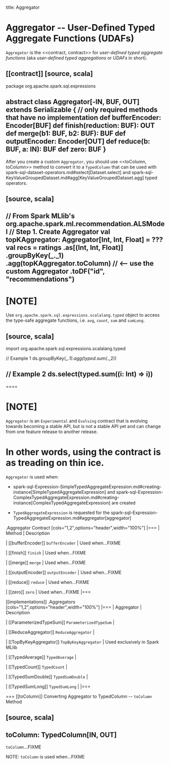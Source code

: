 title: Aggregator

# Aggregator -- User-Defined Typed Aggregate Functions (UDAFs)

`Aggregator` is the <<contract, contract>> for *user-defined typed aggregate functions* (aka _user-defined typed aggregations_ or _UDAFs_ in short).

[[contract]]
[source, scala]
----
package org.apache.spark.sql.expressions

abstract class Aggregator[-IN, BUF, OUT] extends Serializable {
  // only required methods that have no implementation
  def bufferEncoder: Encoder[BUF]
  def finish(reduction: BUF): OUT
  def merge(b1: BUF, b2: BUF): BUF
  def outputEncoder: Encoder[OUT]
  def reduce(b: BUF, a: IN): BUF
  def zero: BUF
}
----

After you create a custom `Aggregator`, you should use <<toColumn, toColumn>> method to convert it to a `TypedColumn` that can be used with spark-sql-dataset-operators.md#select[Dataset.select] and spark-sql-KeyValueGroupedDataset.md#agg[KeyValueGroupedDataset.agg] typed operators.

[source, scala]
----
// From Spark MLlib's org.apache.spark.ml.recommendation.ALSModel
// Step 1. Create Aggregator
val topKAggregator: Aggregator[Int, Int, Float] = ???
val recs = ratings
  .as[(Int, Int, Float)]
  .groupByKey(_._1)
  .agg(topKAggregator.toColumn) // <-- use the custom Aggregator
  .toDF("id", "recommendations")
----

[NOTE]
====
Use `org.apache.spark.sql.expressions.scalalang.typed` object to access the type-safe aggregate functions, i.e. `avg`, `count`, `sum` and `sumLong`.

[source, scala]
----
import org.apache.spark.sql.expressions.scalalang.typed

// Example 1
ds.groupByKey(_._1).agg(typed.sum(_._2))

// Example 2
ds.select(typed.sum((i: Int) => i))
----
====

[NOTE]
====
`Aggregator` is an `Experimental` and `Evolving` contract that is evolving towards becoming a stable API, but is not a stable API yet and can change from one feature release to another release.

In other words, using the contract is as treading on thin ice.
====

`Aggregator` is used when:

* spark-sql-Expression-SimpleTypedAggregateExpression.md#creating-instance[SimpleTypedAggregateExpression] and spark-sql-Expression-ComplexTypedAggregateExpression.md#creating-instance[ComplexTypedAggregateExpression] are created

* `TypedAggregateExpression` is requested for the spark-sql-Expression-TypedAggregateExpression.md#aggregator[aggregator]

.Aggregator Contract
[cols="1,2",options="header",width="100%"]
|===
| Method
| Description

| [[bufferEncoder]] `bufferEncoder`
| Used when...FIXME

| [[finish]] `finish`
| Used when...FIXME

| [[merge]] `merge`
| Used when...FIXME

| [[outputEncoder]] `outputEncoder`
| Used when...FIXME

| [[reduce]] `reduce`
| Used when...FIXME

| [[zero]] `zero`
| Used when...FIXME
|===

[[implementations]]
.Aggregators
[cols="1,2",options="header",width="100%"]
|===
| Aggregator
| Description

| [[ParameterizedTypeSum]] `ParameterizedTypeSum`
|

| [[ReduceAggregator]] `ReduceAggregator`
|

| [[TopByKeyAggregator]] `TopByKeyAggregator`
| Used exclusively in Spark MLlib

| [[TypedAverage]] `TypedAverage`
|

| [[TypedCount]] `TypedCount`
|

| [[TypedSumDouble]] `TypedSumDouble`
|

| [[TypedSumLong]] `TypedSumLong`
|
|===

=== [[toColumn]] Converting Aggregator to TypedColumn -- `toColumn` Method

[source, scala]
----
toColumn: TypedColumn[IN, OUT]
----

`toColumn`...FIXME

NOTE: `toColumn` is used when...FIXME

